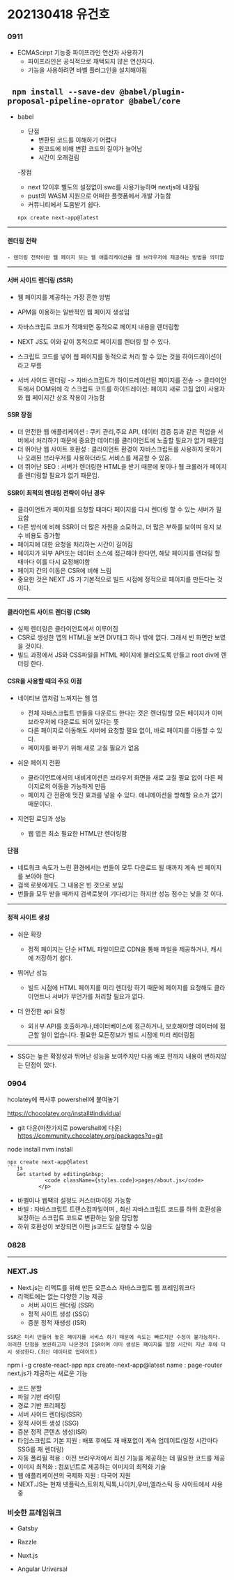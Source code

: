 # 202130418 유건호

### 0911
- ECMAScirpt 기능중 파이프라인 연산자 사용하기
  - 파이프라인은 공식적으로 채택되지 않은 연산자다.
  - 기능을 사용하려면 바벨 플러그인을 설치해야됨
 
 ``` npm install --save-dev @babel/plugin-proposal-pipeline-oprator @babel/core```
-------
- babel
  - 단점
    - 변환된 코드를 이해하기 어렵다
    - 원코드에 비해 변환 코드의 길이가 늘어남
    - 시간이 오래걸림
  
  -장점
   - next 12이후 별도의 설정없이 swc를 사용가능하며 nextjs에 내장됨
   - pust의 WASM 지원으로 어떠한 플랫폼에서 개발 가능함
   - 커뮤니티에서 도움받기 쉽다.

   ```npx create next-app@latest```

------
  #### 렌더링 전략
    - 렌더링 전략이란 웹 페이지 또는 웹 애플리케이션을 웹 브라우저에 제공하는 방법을 의미함
    
  ---------------------------
  #### 서버 사이드 렌더링 (SSR)
  - 웹 페이지를 제공하는 가장 흔한 방법
  - APM을 이용하는 일반적인 웹 페이지 생성임
  - 자바스크립트 코드가 적재되면 동적으로 페이지 내용을 렌더링함

  - NEXT JS도 이와 같이 동적으로 페이지를 렌더링 할 수 있다.
  - 스크립트 코드를 넣어 웹 페이지를 동적으로 처리 할 수 있는 것을 하이드레이션이라고 부름
  - 서버 사이드 렌더링 -> 자바스크립트가 하이드레이션된 페이지를 전송 -> 클라이언트에서 DOM위에 각 스크립트 코드를 하이드레이션: 페이지 새로 고침 없이 사용자와 웹 페이지간 상호 작용이 가능함

  #### SSR 장점
  - 더 안전한 웹 애플리케이션 : 쿠키 관리,주요 API, 데이터 검증 등과 같은 적업을 서버에서 처리하기 때문에 중요한 데이터를 클라이언트에 노출할 필요가 없기 때문임
  - 더 뛰어난 웹 사이트 호환성 : 클라이언트 환경이 자바스크립트를 사용하지 못하거나 오래된 브라우저를 사용하더라도 서비스를 제공할 수 있음.
  - 더 뛰어난 SEO : 서버가 렌더링한 HTML을 받기 때문에 봇이나 웹 크롤러가 페이지를 렌더링할 필요가 없기 때문임.

  #### SSR이 최적의 렌더링 전략이 아닌 경우
  - 클라이언트가 페이지를 요청할 때마다 페이지를 다시 렌더링 할 수 있는 서버가 필요함
  - 다른 방식에 비해 SSR이 더 많은 자원을 소모하고, 더 많은 부하를 보이며 유지 보수 비용도 증가함
  - 페이지에 대한 요청을 처리하는 시간이 길어짐
  - 페이지가 외부 API또는 데이터 소스에 접근해야 한다면, 해당 페이지를 렌더링 할 때마다 이를 다시 요정해야함
  - 페이지 간의 이동은 CSR에 비해 느림
  - 중요한 것은 NEXT JS 가 기본적으로 빌드 시점에 정적으로 페이지를 만든다는 것이다.
-----
  #### 클라이언트 사이드 렌더링 (CSR)
  - 실제 렌더링은 클라이언트에서 이루어짐
  - CSR로 생성한 앱의 HTML을 보면 DIV태그 하나 밖에 없다. 그래서 빈 화면만 보였을 것이다.
  - 빌드 과정에서 JS와 CSS파일을 HTML 페이지에 불러오도록 만들고 root div에 렌더링 한다.

  #### CSR을 사용할 때의 주요 이점
  - 네이티브 앱처럼 느껴지는 웹 앱
    - 전체 자바스크립트 번들을 다운로드 한다는 것은 렌더링할 모든 페이지가 이미 브라우저에 다운로드 되어 있다는 뜻
    - 다른 페이지로 이동해도 서버에 요청할 필요 없이, 바로 페이지를 이동할 수 있다.
    - 페이지를 바꾸기 위해 새로 고칠 필요가 없음

  - 쉬운 페이지 전환
    - 클라이언트에서의 내비게이션은 브라우저 화면을 새로 고칠 필요 없이 다른 페이지로의 이동을 가능하게 만듬
    - 페이지 간 전환에 멋진 효과를 넣을 수 있다. 애니메이션을 방해할 요소가 없기 때문이다.
  - 지연된 로딩과 성능
    - 웹 앱은 최소 필요한 HTML만 렌더링함
   
  #### 단점
  - 네트워크 속도가 느린 환경에서는 번들이 모두 다운로드 될 때까지 계속 빈 페이지를 보아야 한다
  - 검색 로봇에게도 그 내용은 빈 것으로 보임
  - 번들을 모두 받을 때까지 검색로봇이 기다리기는 하지만 성능 점수는 낮을 것 이다.
----
#### 정적 사이트 생성
- 쉬운 확장
  - 정적 페이지는 단순 HTML 파일이므로 CDN을 통해 파일을 제공하거나, 캐시에 저장하기 쉽다.
- 뛰어난 성능
  - 빌드 시점에 HTML 페이지를 미리 렌더링 하기 때문에 페이지를 요청해도 클라이언트나 서버가 무언가를 처리할 필요가 없다.
  
- 더 안전한 api 요청
  - 외ㅐ부 API를 호출하거나,데이터베이스에 점근하거나, 보호해야할 데이터에 접근할 일이 없습니다. 필요한 모든정보가 빌드 시점에 미리 레더링됨
-------
- SSG는 높은 확장성과 뛰어난 성능을 보여주지만 다음 배포 전까지 내용이 변하지않는 단점이 있다.     
### 0904
hcolatey에 복사후 powershell에 붙여놓기

https://chocolatey.org/install#individual

- git 다운(마찬가지로 powershell에 다운)
https://community.chocolatey.org/packages?q=git

node install 
nvm install
```
npx create next-app@latest
```js
   Get started by editing&nbsp;
            <code className={styles.code}>pages/about.js</code>
          </p>
```

- 바벨이나 웹팩의 설정도 커스터마이징 가능함
- 바빌 : 자바스크립트 트랜스컴파일이며 , 최신 자바스크립트 코드를 하위 호환성을 보장하는 스크립트 코드로 변환하는 일을 담당함
- 하위 호환성이 보장되면 어떤 js코드도 실행할 수 있음


### 0828
---
### NEXT.JS
- Next.js는 리액트를 위해 만든 오픈소스 자바스크립트 웹 프레임워크다
- 리액트에는 없는 다양한 기능 제공
    - 서버 사이드 렌더링 (SSR)
    - 정적 사이트 생성 (SSG)
    - 증분 정적 재생성 (ISR)

``` 
SSR은 미리 만들어 놓은 페이지를 서비스 하기 때문에 속도는 빠르지만 수정이 불가능하다. 
이러한 단점을 보완하고자 나온것이 ISR이며 이미 생성돈 페이지를 일정 시간이 지난 후에 다시 생성한다.(최신 데이터로 업데이트)
```
npm i -g create-react-app
 npx create-next-app@latest
name : page-router
next.js가 제공하는 새로운  기능
- 코드 분할
- 파일 기반 라이팅
- 경로 기반 프리페칭
- 서버 사이드 렌더링(SSR)
- 정적 사이트 생성 (SSG)
- 증분 정적 콘텐츠 생성(ISR) 
- 타입스크립트 기본 지원 : 배포 후에도 재 배포없이 계속 업데이트(일정 시간마다 SSG를 재 렌더링)
- 자동 폴리필 적용 : 이전 브라우저에서 최신 기능을 제공하는 데 필요한 코드를 제공
- 이미지 최적화 : 컴포넌트로 제공하는 이미지의 최적화 기술
- 웹 애플리케이션의 국제화 지원 : 다국어 지원
- NEXT.JS는 현재 넷플릭스,트위치,틱톡,나이키,우버,엘라스틱 등 사이트에서 사용 중

### 비슷한 프레임워크
- Gatsby

- Razzle

- Nuxt.js

- Angular Uriversal